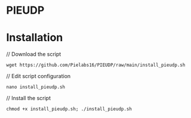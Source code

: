 # PIEUDP
# Installation


// Download the script
```
wget https://github.com/Pielabs16/PIEUDP/raw/main/install_pieudp.sh
```
// Edit script configuration 
```
nano install_pieudp.sh
```
// Install the script
```
chmod +x install_pieudp.sh; ./install_pieudp.sh
```
